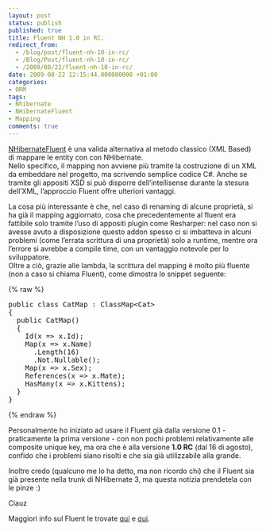 ```yaml
---
layout: post
status: publish
published: true
title: Fluent NH 1.0 in RC.
redirect_from: 
  - /blog/post/fluent-nh-10-in-rc/
  - /Blog/Post/fluent-nh-10-in-rc/
  - /2009/08/22/fluent-nh-10-in-rc/
date: 2009-08-22 12:15:44.000000000 +01:00
categories:
- ORM
tags:
- Nhibernate
- NHibernateFluent
- Mapping
comments: true
---
```

<p><a href="http://fluentnhibernate.org/" target="_blank">NHibernateFluent</a> &egrave; una valida alternativa al metodo classico (XML Based) di mappare le entity con con NHibernate.     <br />
Nello specifico, il mapping non avviene pi&ugrave; tramite la costruzione di un XML da embeddare nel progetto, ma scrivendo semplice codice C#. Anche se tramite gli appositi XSD si pu&ograve; disporre dell&rsquo;intellisense durante la stesura dell&rsquo;XML, l&rsquo;approccio Fluent offre ulteriori vantaggi.</p>
<p>La cosa pi&ugrave; interessante &egrave; che, nel caso di renaming di alcune propriet&agrave;, si ha gi&agrave; il mapping aggiornato, cosa che precedentemente al fluent era fattibile solo tramite l&rsquo;uso di appositi plugin come Resharper: nel caso non si avesse avuto a disposizione questo addon spesso ci si imbatteva in alcuni problemi (come l&rsquo;errata scrittura di una propriet&agrave;) solo a runtime, mentre ora l&rsquo;errore si avrebbe a compile time, con un vantaggio notevole per lo sviluppatore.    <br />
Oltre a ci&ograve;, grazie alle lambda, la scrittura del mapping &egrave; molto pi&ugrave; fluente (non a caso si chiama Fluent), come dimostra lo snippet seguente:</p>
{% raw %}<pre class="brush: csharp; ruler: true;">
public class CatMap : ClassMap&lt;Cat&gt;
{
  public CatMap()
  {
    Id(x =&gt; x.Id);
    Map(x =&gt; x.Name)
      .Length(16)
      .Not.Nullable();
    Map(x =&gt; x.Sex);
    References(x =&gt; x.Mate);
    HasMany(x =&gt; x.Kittens);
  }
}</pre>{% endraw %}
<p>Personalmente ho iniziato ad usare il Fluent gi&agrave; dalla versione 0.1 - praticamente la prima versione - con non pochi problemi relativamente alle composite unique key, ma ora che &egrave; alla versione <strong>1.0 RC</strong> (dal 16 di agosto), confido che i problemi siano risolti e che sia gi&agrave; utilizzabile alla grande.</p>
<p>Inoltre credo (qualcuno me lo ha detto, ma non ricordo chi) che il Fluent sia gi&agrave; presente nella trunk di NHibernate 3, ma questa notizia prendetela con le pinze :)</p>
<p>Ciauz</p>
<p>Maggiori info sul Fluent le trovate <a href="http://fluentnhibernate.org/">qui</a> e <a href="http://www.lostechies.com/blogs/jagregory/archive/2009/08/16/fluent-nhibernate-1-0rc.aspx">qui</a>.</p>
